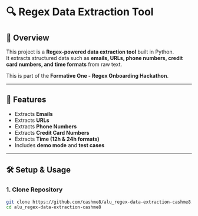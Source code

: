 # 🔍 Regex Data Extraction Tool

## 📌 Overview
This project is a **Regex-powered data extraction tool** built in Python.  
It extracts structured data such as **emails, URLs, phone numbers, credit card numbers, and time formats** from raw text.

This is part of the **Formative One - Regex Onboarding Hackathon**.

---

## 🚀 Features
- Extracts **Emails**  
- Extracts **URLs**  
- Extracts **Phone Numbers**  
- Extracts **Credit Card Numbers**  
- Extracts **Time (12h & 24h formats)**  
- Includes **demo mode** and **test cases**

---

## 🛠️ Setup & Usage

### 1. Clone Repository
```bash
git clone https://github.com/cashme8/alu_regex-data-extraction-cashme8.git
cd alu_regex-data-extraction-cashme8
